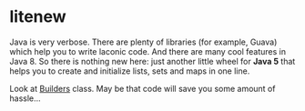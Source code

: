 litenew
=======

Java is very verbose. There are plenty of libraries (for example, Guava) which help you to write laconic code. And there
are many cool features in Java 8. So there is nothing new here: just another little wheel for **Java 5** that helps you
to create and initialize lists, sets and maps in one line.

Look at
[Builders](blob/master/main/litenew/Builders.java)
class. May be that code will save you some amount of hassle...